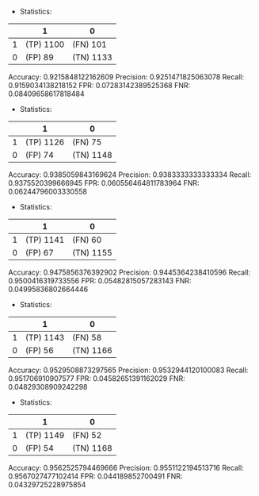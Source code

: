 * Statistics: 

|          |    1     |    0     |
|----------|----------|----------|
|    1     |(TP) 1100 | (FN) 101 |
|    0     | (FP) 89  |(TN) 1133 |
Accuracy: 0.9215848122162609
Precision: 0.9251471825063078
Recall: 0.9159034138218152
FPR: 0.07283142389525368
FNR: 0.08409658617818484
* Statistics: 

|          |    1     |    0     |
|----------|----------|----------|
|    1     |(TP) 1126 | (FN) 75  |
|    0     | (FP) 74  |(TN) 1148 |
Accuracy: 0.9385059843169624
Precision: 0.9383333333333334
Recall: 0.9375520399666945
FPR: 0.060556464811783964
FNR: 0.06244796003330558
* Statistics: 

|          |    1     |    0     |
|----------|----------|----------|
|    1     |(TP) 1141 | (FN) 60  |
|    0     | (FP) 67  |(TN) 1155 |
Accuracy: 0.9475856376392902
Precision: 0.9445364238410596
Recall: 0.9500416319733556
FPR: 0.05482815057283143
FNR: 0.04995836802664446
* Statistics: 

|          |    1     |    0     |
|----------|----------|----------|
|    1     |(TP) 1143 | (FN) 58  |
|    0     | (FP) 56  |(TN) 1166 |
Accuracy: 0.9529508873297565
Precision: 0.9532944120100083
Recall: 0.951706910907577
FPR: 0.04582651391162029
FNR: 0.04829308909242298
* Statistics: 

|          |    1     |    0     |
|----------|----------|----------|
|    1     |(TP) 1149 | (FN) 52  |
|    0     | (FP) 54  |(TN) 1168 |
Accuracy: 0.9562525794469666
Precision: 0.9551122194513716
Recall: 0.9567027477102414
FPR: 0.044189852700491
FNR: 0.04329725228975854